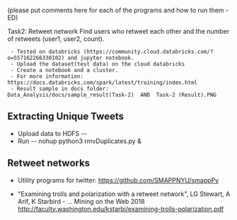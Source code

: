 (please put comments here for each of the programs and how to run them -ED)

Task2: Retweet network
Find users who retweet each other and the number of retweets (user1, user2, count).

     - Tested on databricks (https://community.cloud.databricks.com/?o=557162266330102) and jupyter notebook.
     - Upload the dataset(test data) on the cloud databricks
     - Create a notebook and a cluster.
     - For more information: https://docs.databricks.com/spark/latest/training/index.html
     - Result sample in docs folder: Data_Analysis/docs/sample_result(Task-2)  AND  Task-2 (Result).PNG 
   
## Extracting Unique Tweets

- Upload data to HDFS
--
- Run
-- nohup python3 rmvDuplicates.py &

## Retweet networks

- Utility programs for twitter: https://github.com/SMAPPNYU/smappPy

- "Examining trolls and polarization with a retweet network", LG Stewart, A Arif, K Starbird - … Mining on the Web 2018 http://faculty.washington.edu/kstarbi/examining-trolls-polarization.pdf
